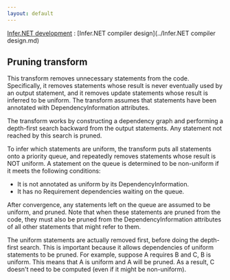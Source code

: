 ```yaml
---
layout: default
---
```

[Infer.NET development](../index.md) : [Infer.NET compiler design](../Infer.NET compiler design.md)

## Pruning transform

This transform removes unnecessary statements from the code. Specifically, it removes statements whose result is never eventually used by an output statement, and it removes update statements whose result is inferred to be uniform. The transform assumes that statements have been annotated with DependencyInformation attributes. 
 
The transform works by constructing a dependency graph and performing a depth-first search backward from the output statements. Any statement not reached by this search is pruned.
 
To infer which statements are uniform, the transform puts all statements onto a priority queue, and repeatedly removes statements whose result is NOT uniform. A statement on the queue is determined to be non-uniform if it meets the following conditions:

*  It is not annotated as uniform by its DependencyInformation.
*  It has no Requirement dependencies waiting on the queue.

After convergence, any statements left on the queue are assumed to be uniform, and pruned. Note that when these statements are pruned from the code, they must also be pruned from the DependencyInformation attributes of all other statements that might refer to them.

The uniform statements are actually removed first, before doing the depth-first search. This is important because it allows dependencies of uniform statements to be pruned. For example, suppose A requires B and C, B is uniform. This means that A is uniform and A will be pruned. As a result, C doesn't need to be computed (even if it might be non-uniform).